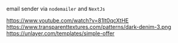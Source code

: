 email sender via `nodemailer` and `NextJs`

https://www.youtube.com/watch?v=81lt0qcXtHE
https://www.transparenttextures.com/patterns/dark-denim-3.png
https://unlayer.com/templates/simple-offer